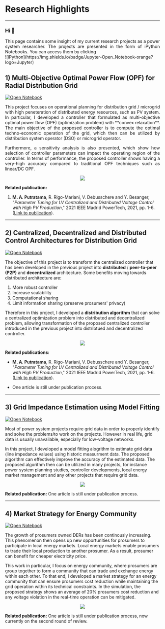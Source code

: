 # Research Highlights
---

### Hi 👋

  
  
<div style="text-align: justify">This page contains some insight of my current research projects as a power system researcher. The projects are presented in the form of iPython Notebooks. You can access them by clicking</div> ![iPython](https://img.shields.io/badge/Jupyter-Open_Notebook-orange?logo=Jupyter)
  


## 1) Multi-Objective Optimal Power Flow (OPF) for Radial Distribution Grid

[![Open Notebook](https://img.shields.io/badge/Jupyter-Open_Notebook-orange?logo=Jupyter)](Projects/01_OPF_Multi_Objective.html)


<div style="text-align: justify">This project focuses on operational planning for distribution grid / microgrid with high peneteration of distributed energy resources, such as PV system. In particular, I developed a controller that formulated as multi-objective optimal power flow (OPF) (optimization problem) with **convex relaxation**. The main objective of the proposed controller is to compute the optimal techno-economic operation of the grid, which then can be utilized by distribution system operator (DSO) or microgrid operator.


Furthermore, a sensitivity analysis is also presented, which show how selection of controller parameters can impact the operating region of the controller. In terms of performance, the proposed controller shows having a very-high accuracy compared to traditional OPF techniques such as linear/DC OPF.</div>



<center><img src="Projects/images/01/OPF.png"/></center>

**Related publication:** 
1) **M. A. Putratama**, R. Rigo-Mariani, V. Debusschere and Y. Besanger, "_Parameter Tuning for LV Centralized and Distributed Voltage Control with High PV Production_," 2021 IEEE Madrid PowerTech, 2021, pp. 1-6. ([Link to publication](https://doi.org/10.1109/PowerTech46648.2021.9494802)).

---

## 2) Centralized, Decentralized and Distributed Control Architectures for Distribution Grid

[![Open Notebook](https://img.shields.io/badge/Jupyter-Open_Notebook-orange?logo=Jupyter)](Projects/02_Control_Architecture.html)


The objective of this project is to transform the centralized controller that has been developed in the previous project into **distributed** / **peer-to-peer (P2P)** and **decentralized** architecture. Some benefits moving towards distributed architecture are:
1. More robust controller
2. Increase scalability
3. Computational sharing
4. Limit information sharing (preserve prosumers' privacy)

Therefore in this project, I developed a **distribution algorithm** that can solve a centralized optimization problem into distributed and decentralized problem, allowing transformation of the proposed centralized controller introduced in the previous project into distribtued and decentralized controller.


<center><img src="Projects/images/02/02_thumbnail.png"/></center>


**Related publications:** 
- **M. A. Putratama**, R. Rigo-Mariani, V. Debusschere and Y. Besanger, "_Parameter Tuning for LV Centralized and Distributed Voltage Control with High PV Production_," 2021 IEEE Madrid PowerTech, 2021, pp. 1-6. ([Link to publication](https://doi.org/10.1109/PowerTech46648.2021.9494802)).

- One article is still under publication process.


---

## 3) Grid Impedance Estimation using Model Fitting

[![Open Notebook](https://img.shields.io/badge/Jupyter-Open_Notebook-orange?logo=Jupyter)](Projects/03_Impedance_Fitting_algorithm.html)

Most of power system projects require grid data in order to properly identify and solve the problems/to work on the projects. However in real life, grid data is usually unavailable, especially for low-voltage networks. 

In this project, I developed a model fitting alogrithm to estimate grid data (line impedance values) using historic measurment data. The proposed algorithm can effectively improve the accuracy of the estimated data. The proposed algorithm then can be utilized in many projects, for instance power system planning studies,  controller developments, local energy market management and any other projects that require grid data.


<center><img src="Projects/images/03/03_thumbnail.png"/></center>


**Related publication:** One article is still under publication process.


---

## 4) Market Strategy for Energy Community

[![Open Notebook](https://img.shields.io/badge/Jupyter-Open_Notebook-orange?logo=Jupyter)](Projects/04_Community_market.html)

The growth of prosumers owned DERs has been continously increasing. This phenomenon then opens up new opportunities for prosumers to participate in local energy markets. Local energy markets enable prosumers to trade their local production to another prosumer. As a result, prosumer can benefit for cheaper electricity price.


This work in particular, I focus on energy community, where prosumers are group together to form a community that can trade and exchange energy within each other. To that end, I developed a market strategy for an energy community that can ensure prosumers cost reduction while maintaining the grid operation within its technical constraints. In the simulation, the proposed strategy shows an average of 20% prosumers cost reduction and any voltage violation in the real-time operation can be mitigated.

<center><img src="Projects/images/04/04_thumbnail.png"/></center>


**Related publication:** One article is still under publication process, now currently on the second round of review.
